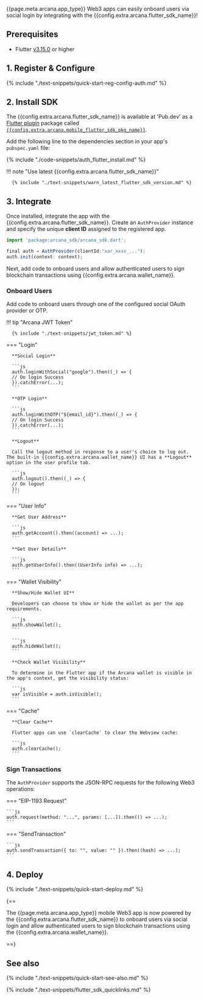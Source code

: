 {{page.meta.arcana.app_type}} Web3 apps can easily onboard users via social login by integrating with the {{config.extra.arcana.flutter_sdk_name}}!

<!---
## Overview

These are the high-level steps to get started with the {{config.extra.arcana.product_name}} product:

1. Register your app using the {{config.extra.arcana.dashboard_name}} and get a unique {{config.extra.arcana.app_address}} assigned to it. This {{config.extra.arcana.app_address}} will be required later during app integration. Configure [social OAuth providers]({{page.meta.arcana.root_rel_path}}/concepts/authtype/arcanaauth.md#supported-authentication-mechanisms) for [[concept-index-auth-type|authenticating users]], select the built-in {{config.extra.arcana.wallet_name}} UI or build a custom wallet UI.
2. Install and integrate the {{config.extra.arcana.sdk_name}}. Create a new `AuthProvider` using {{config.extra.arcana.app_address}} and choose either the built-in login UI or custom login UI for onboarding users.
3. Implement programmatic access to [[index-arcana-wallet|{{config.extra.arcana.wallet_name}} operations]] in your app as per the business logic. Authenticated users can instantly access the {{config.extra.arcana.wallet_name}} UI or a custom wallet UI as configured by the developer during app registration.
4. Deploy your app on the Testnet for validation. Next, migrate app deployment from Testnet to the Mainnet by replicating the Testnet configuration profile or choosing a different configuration for the Mainnet deployment.

<img class="an-screenshots" src="/img/an_auth_usage_overview_light.png#only-light" alt="uth Usage Overview"/>
<img class="an-screenshots" src="/img/an_auth_usage_overview_dark.png#only-dark" alt="Auth Usage Overview"/>

-->

## Prerequisites

* Flutter [v3.15.0](https://flutter-ko.dev/development/tools/sdk/releases) or higher

## 1. Register & Configure

{% include "./text-snippets/quick-start-reg-config-auth.md" %}

## 2. Install SDK

The {{config.extra.arcana.flutter_sdk_name}} is available at 'Pub.dev' as a [Flutter plugin](https://docs.flutter.dev/packages-and-plugins/developing-packages) package called [`{{config.extra.arcana.mobile_flutter_sdk_pkg_name}}`](https://pub.dev/packages/arcana_auth_flutter). 

Add the following line to the dependencies section in your app's `pubspec.yaml` file:

{% include "./code-snippets/auth_flutter_install.md" %}

!!! note "Use latest {{config.extra.arcana.flutter_sdk_name}}"
  
      {% include "./text-snippets/warn_latest_flutter_sdk_version.md" %}

## 3. Integrate

Once installed, integrate the app with the {{config.extra.arcana.flutter_sdk_name}}. Create an `AuthProvider` instance and specify the unique **client ID** assigned to the registered app.

```javascript
import 'package:arcana_sdk/arcana_sdk.dart';

final auth = AuthProvider(clientId:"xar_xxxx_...");
auth.init(context: context);
```

Next, add code to onboard users and allow authenticated users to sign blockchain transactions using {{config.extra.arcana.wallet_name}}.

### Onboard Users

Add code to onboard users through one of the configured social OAuth provider or OTP. 

!!! tip "Arcana JWT Token"

      {% include "./text-snippets/jwt_token.md" %}

=== "Login"

      **Social Login**

      ```js
      auth.loginWithSocial("google").then((_) => {
      // On login Success
      }).catchError(...);
      ```

      **OTP Login**

      ```js
      auth.loginWithOTP("${email_id}").then((_) => {
      // On login Success
      }).catchError(...);
      ```

      **Logout**

      Call the logout method in response to a user's choice to log out. The built-in {{config.extra.arcana.wallet_name}} UI has a **Logout** option in the user profile tab.

      ```js
      auth.logout().then((_) => {
      // On logout
      });
      ```

=== "User Info"

      **Get User Address**

      ```js
      auth.getAccount().then((account) => ...);
      ```

      **Get User Details**

      ```js
      auth.getUserInfo().then((UserInfo info) => ...);
      ```

=== "Wallet Visibility"

      **Show/Hide Wallet UI**

      Developers can choose to show or hide the wallet as per the app requirements. 

      ```js
      auth.showWallet();
      ```

      ```js
      auth.hideWallet();
      ```

      **Check Wallet Visibility**

      To determine in the Flutter app if the Arcana wallet is visible in the app's context, get the visibility status:

      ```js
      var isVisible = auth.isVisible();
      ```

=== "Cache"

      **Clear Cache**

      Flutter apps can use `clearCache` to clear the Webview cache:

      ```js
      auth.clearCache();
      ```

### Sign Transactions

The `AuthProvider` supports the JSON-RPC requests for the following Web3 operations:

=== "EIP-1193 Request"

    ```js
    auth.request(method: "...", params: [...]).then(() => ...);
    ```

=== "SendTransaction"

    ```js
    auth.sendTransaction({ to: "", value: "" }).then((hash) => ...);
    ```

## 4. Deploy

{% include "./text-snippets/quick-start-deploy.md" %}

{==

The {{page.meta.arcana.app_type}} mobile Web3 app is now powered by the {{config.extra.arcana.flutter_sdk_name}} to onboard users via social login and allow authenticated users to sign blockchain transactions using the {{config.extra.arcana.wallet_name}}.

==}

## See also

{% include "./text-snippets/quick-start-see-also.md" %}

{% include "./text-snippets/flutter_sdk_quicklinks.md" %}

